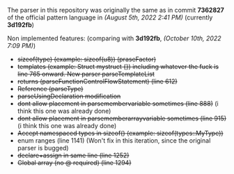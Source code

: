 The parser in this repository was originally the same as in commit **7362827** of the official pattern language in *(August 5th, 2022 2:41 PM)* (currently **3d192fb**)


Non implemented features: (comparing with **3d192fb**, *(October 10th, 2022 7:09 PM)*)
 * ~~sizeof(type) (example: sizeof(u8)) (praseFactor)~~
 * ~~templates (example: Struct<T> mystruct {}) including whatever the fuck is line 765 onward. New parser parseTemplateList~~
 * ~~returns (parseFunctionControlFlowStatement) (line 612)~~
 * ~~Reference (parseType)~~
 * ~~parseUsingDeclaration modification~~
 * ~~dont allow placement in parsemembervariable sometimes (line 888)~~ (i think this one was already done)
 * ~~dont allow placement in parsememberarrayvariable sometimes (line 915)~~ (i think this one was already done)
 * ~~Accept namespaced types in sizeof() (example: sizeof(types::MyType))~~
 * enum ranges (line 1141) (Won't fix in this iteration, since the original parser is bugged)
 * ~~declare+assign in same line (line 1252)~~
 * ~~Global array (no @ required) (line 1294)~~
 
